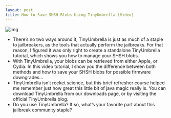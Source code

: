 ```yaml
---
layout: post
title: How to Save SHSH Blobs Using TinyUmbrella [Video]
---
```

![img](http://media.idownloadblog.com/wp-content/uploads/2011/09/TinyUmbrella.png)
* There’s no two ways around it, TinyUmbrella is just as much of a staple to jailbreakers, as the tools that actually perform the jailbreaks. For that reason, I figured it was only right to create a standalone TinyUmbrella tutorial, which shows you how to manage your SHSH blobs.
* With TinyUmbrella, your blobs can be retrieved from either Apple, or Cydia. In this video tutorial, I show you the difference between both methods and how to save your SHSH blobs for possible firmware downgrades…
* TinyUmbrella isn’t rocket science, but this brief refresher course helped me remember just how great this little bit of java magic really is. You can download TinyUmbrella from our downloads page, or by visiting the official TinyUmbrella blog.
* Do you use TinyUmbrella? If so, what’s your favorite part about this jailbreak community staple?

